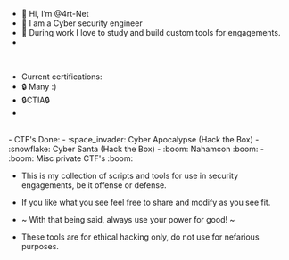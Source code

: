 - 👋 Hi, I’m @4rt-Net
- 👀 I am a Cyber security engineer
- 🌱 During work I love to study and build custom tools for engagements.
- 
<br>

- Current certifications: 
- :lock: Many :)
- :lock:CTIA:lock:
- 
<br>
- CTF's Done: 
- :space_invader: Cyber Apocalypse (Hack the Box)
- :snowflake:     Cyber Santa      (Hack the Box)
- :boom: Nahamcon :boom:
- :boom: Misc private CTF's :boom:

<br>

- This is my collection of scripts and tools for use in security engagements, be it offense or defense.
- If you like what you see feel free to share and modify as you see fit.

- ~ With that being said, always use your power for good! ~
- These tools are for ethical hacking only, do not use for nefarious purposes. 



<!---
4rt-Net/4rt-Net is a ✨ special ✨ repository because its `README.md` (this file) appears on your GitHub profile.
You can click the Preview link to take a look at your changes.
--->

